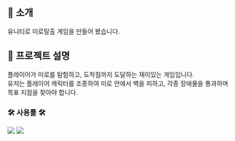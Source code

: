 ## 👋 소개 

유니티로 미로탈출 게임을 만들어 봤습니다. <br>

## 🌳 프로젝트 설명

플레이어가 미로를 탐험하고, 도착점까지 도달하는 재미있는 게임입니다. <br>
유저는 플레이어 캐릭터를 조종하여 미로 안에서 벽을 피하고, 각종 장애물을 통과하며 <br>
목표 지점을 찾아야 합니다.


### 🛠️ 사용툴 🛠️
<img src="https://img.shields.io/badge/unity-%23000000.svg?style=for-the-badge&logo=unity&logoColor=white"/> 
<img src="https://img.shields.io/badge/VSCode-007ACC?style=for-the-badge&logo=VisualStudioCode&logoColor=white">
